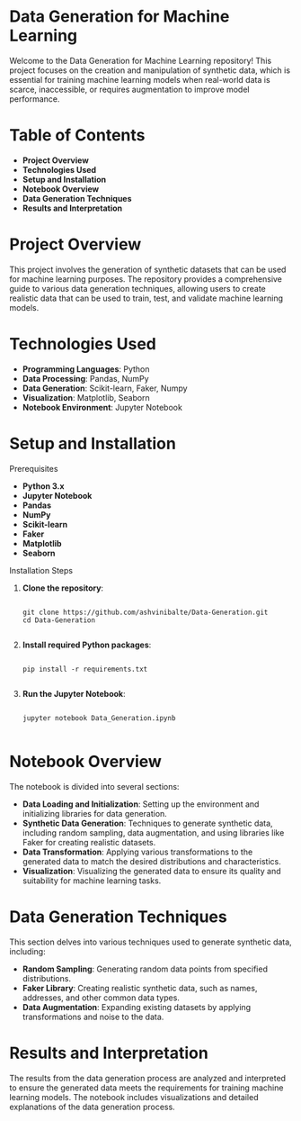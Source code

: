 <h1><b>Data Generation for Machine Learning</b></h1>
Welcome to the Data Generation for Machine Learning repository! This project focuses on the creation and manipulation of synthetic data, which is essential for training machine learning models when real-world data is scarce, inaccessible, or requires augmentation to improve model performance.

<h1><b>Table of Contents</b></h1>
<ul>
  <li><b>Project Overview</b></li>
  <li><b>Technologies Used</b></li>
  <li><b>Setup and Installation</b></li>
  <li><b>Notebook Overview</b></li>
  <li><b>Data Generation Techniques</b></li>
  <li><b>Results and Interpretation</b></li>

</ul>
<h1><b>Project Overview</b></h1>
This project involves the generation of synthetic datasets that can be used for machine learning purposes. The repository provides a comprehensive guide to various data generation techniques, allowing users to create realistic data that can be used to train, test, and validate machine learning models.

<h1><b>Technologies Used</b></h1>
<ul>
  <li><b>Programming Languages</b>: Python</li>
  <li><b>Data Processing</b>: Pandas, NumPy</li>
  <li><b>Data Generation</b>: Scikit-learn, Faker, Numpy</li>
  <li><b>Visualization</b>: Matplotlib, Seaborn</li>
  <li><b>Notebook Environment</b>: Jupyter Notebook</li>
</ul>
<h1><b>Setup and Installation</b></h1>
Prerequisites

<ul>
  <li><b>Python 3.x</b></li>
  <li><b>Jupyter Notebook</b></li>
  <li><b>Pandas</b></li>
  <li><b>NumPy</b></li>
  <li><b>Scikit-learn</b></li>
  <li><b>Faker</b></li>
  <li><b>Matplotlib</b></li>
  <li><b>Seaborn</b></li>
</ul>
Installation Steps

<ol>
  <li><b>Clone the repository</b>:
    <pre><code>
git clone https://github.com/ashvinibalte/Data-Generation.git
cd Data-Generation
    </code></pre>
  </li>
  <li><b>Install required Python packages</b>:
    <pre><code>
pip install -r requirements.txt
    </code></pre>
  </li>
  <li><b>Run the Jupyter Notebook</b>:
    <pre><code>
jupyter notebook Data_Generation.ipynb
    </code></pre>
  </li>
</ol>
<h1><b>Notebook Overview</b></h1>
The notebook is divided into several sections:

<ul>
  <li><b>Data Loading and Initialization</b>: Setting up the environment and initializing libraries for data generation.</li>
  <li><b>Synthetic Data Generation</b>: Techniques to generate synthetic data, including random sampling, data augmentation, and using libraries like Faker for creating realistic datasets.</li>
  <li><b>Data Transformation</b>: Applying various transformations to the generated data to match the desired distributions and characteristics.</li>
  <li><b>Visualization</b>: Visualizing the generated data to ensure its quality and suitability for machine learning tasks.</li>
</ul>
<h1><b>Data Generation Techniques</b></h1>
This section delves into various techniques used to generate synthetic data, including:

<ul>
  <li><b>Random Sampling</b>: Generating random data points from specified distributions.</li>
  <li><b>Faker Library</b>: Creating realistic synthetic data, such as names, addresses, and other common data types.</li>
  <li><b>Data Augmentation</b>: Expanding existing datasets by applying transformations and noise to the data.</li>
</ul>
<h1><b>Results and Interpretation</b></h1>
The results from the data generation process are analyzed and interpreted to ensure the generated data meets the requirements for training machine learning models. The notebook includes visualizations and detailed explanations of the data generation process.
